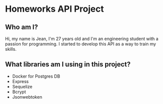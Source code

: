 # Homeworks API Project

## Who am I?

Hi, my name is Jean, I'm 27 years old and I'm an engineering student with a passion for programming. I started to develop this API as a way to train my skills.

## What libraries am I using in this project?

- Docker for Postgres DB
- Express
- Sequelize
- Bcrypt
- Jsonwebtoken

